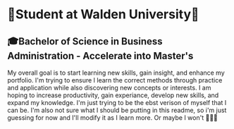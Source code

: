 # 🌟Student at Walden University🌟
## 🎓Bachelor of Science in Business Administration - Accelerate into Master's

My overall goal is to start learning new skills, gain insight, and enhance my portfolio. I'm trying to ensure I learn the correct methods through practice and application while also discovering new concepts or interests. I am hoping to increase productivity, gain experiance, develop new skills, and expand my knowledge. I'm just trying to be the ebst verison of myself that I can be. 
    I'm also not sure what I should be putting in this readme, so i'm just guessing for now and I'll modify it as I learn more. Or maybe I won't 🤣🤷‍♀️
